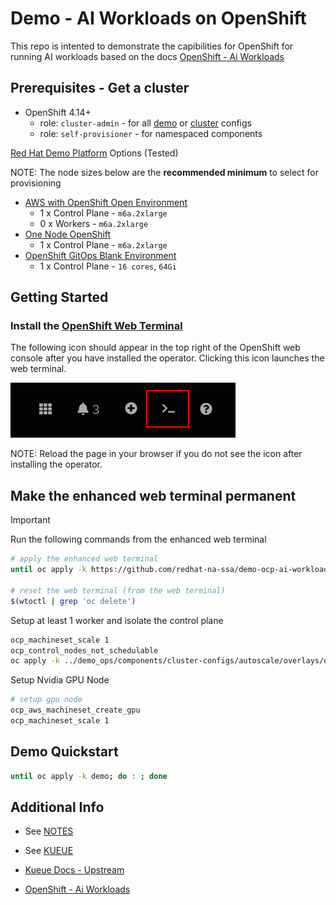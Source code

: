 # Demo - AI Workloads on OpenShift

This repo is intented to demonstrate the capibilities for OpenShift for running AI workloads
based on the docs [OpenShift - Ai Workloads](https://docs.redhat.com/en/documentation/openshift_container_platform/4.19/html/ai_workloads/index)

## Prerequisites - Get a cluster

- OpenShift 4.14+
  - role: `cluster-admin` - for all [demo](demos) or [cluster](clusters) configs
  - role: `self-provisioner` - for namespaced components

[Red Hat Demo Platform](https://demo.redhat.com) Options (Tested)

NOTE: The node sizes below are the **recommended minimum** to select for provisioning

- <a href="https://demo.redhat.com/catalog?item=babylon-catalog-prod/sandboxes-gpte.sandbox-ocp.prod&utm_source=webapp&utm_medium=share-link" target="_blank">AWS with OpenShift Open Environment</a>
  - 1 x Control Plane - `m6a.2xlarge`
  - 0 x Workers - `m6a.2xlarge`
- <a href="https://demo.redhat.com/catalog?item=babylon-catalog-prod/sandboxes-gpte.ocp4-single-node.prod&utm_source=webapp&utm_medium=share-link" target="_blank">One Node OpenShift</a>
  - 1 x Control Plane - `m6a.2xlarge`
- <a href="https://catalog.demo.redhat.com/catalog?item=babylon-catalog-prod/openshift-cnv.ocp4-cnv-gitops.prod&utm_source=webapp&utm_medium=share-link" target="_blank">OpenShift GitOps Blank Environment</a>
  - 1 x Control Plane - `16 cores`, `64Gi`

## Getting Started

### Install the [OpenShift Web Terminal](https://docs.openshift.com/container-platform/4.12/web_console/web_terminal/installing-web-terminal.html)

The following icon should appear in the top right of the OpenShift web console after you have installed the operator. Clicking this icon launches the web terminal.

![Web Terminal](docs/images/web-terminal.png "Web Terminal")

NOTE: Reload the page in your browser if you do not see the icon after installing the operator.

## Make the enhanced web terminal permanent

> [!IMPORTANT]  
> Run the following commands from the enhanced web terminal

```sh
# apply the enhanced web terminal
until oc apply -k https://github.com/redhat-na-ssa/demo-ocp-ai-workloads/demo/web-terminal; do : ; done

# reset the web terminal (from the web terminal)
$(wtoctl | grep 'oc delete')
```

Setup at least 1 worker and isolate the control plane

```sh
ocp_machineset_scale 1
ocp_control_nodes_not_schedulable
oc apply -k ../demo_ops/components/cluster-configs/autoscale/overlays/default
```

Setup Nvidia GPU Node

```sh
# setup gpu node
ocp_aws_machineset_create_gpu
ocp_machineset_scale 1
```

## Demo Quickstart

```sh
until oc apply -k demo; do : ; done
```

## Additional Info

- See [NOTES](docs/NOTES.md)
- See [KUEUE](docs/KUEUE.md)

- [Kueue Docs - Upstream](https://kueue.sigs.k8s.io/docs)
- [OpenShift - Ai Workloads](https://docs.redhat.com/en/documentation/openshift_container_platform/4.19/html/ai_workloads/index)

